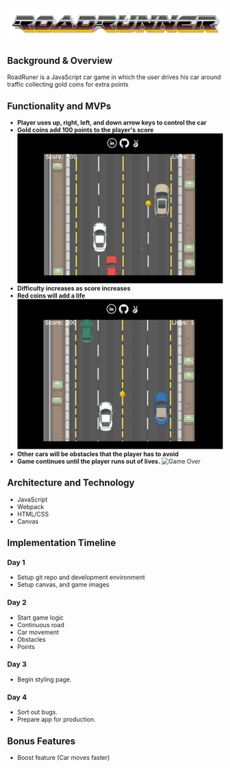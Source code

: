 # ![logo](./src/images/roadrunner.png)
## Background & Overview
RoadRuner is a JavaScript car game in which the user drives his car around traffic collecting gold coins for extra points
## Functionality and MVPs
- **Player uses up, right, left, and down arrow keys to control the car**
- **Gold coins add 100 points to the player's score**
![Gold Coin](./src/images/gold_coin.gif)
- **Difficulty increases as score increases**
- **Red coins will add a life**
![Red Coin](./src/images/red_coin.gif)
- **Other cars will be obstacles that the player has to avoid**
- **Game continues until the player runs out of lives.**
![Game Over](./src/images/game_over.gif)
## Architecture and Technology
- JavaScript
- Webpack
- HTML/CSS
- Canvas
## Implementation Timeline
### Day 1
- Setup git repo and development environment
- Setup canvas, and game images
### Day 2
- Start game logic
- Continuous road
- Car movement
- Obstacles
- Points
### Day 3
- Begin styling page.
### Day 4
- Sort out bugs.
- Prepare app for production.
## Bonus Features
- Boost feature (Car moves faster)